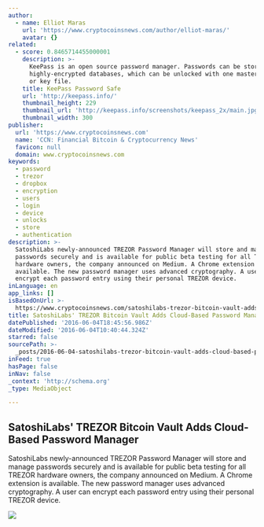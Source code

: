 ```yaml
---
author:
  - name: Elliot Maras
    url: 'https://www.cryptocoinsnews.com/author/elliot-maras/'
    avatar: {}
related:
  - score: 0.8465714455000001
    description: >-
      KeePass is an open source password manager. Passwords can be stored in
      highly-encrypted databases, which can be unlocked with one master password
      or key file.
    title: KeePass Password Safe
    url: 'http://keepass.info/'
    thumbnail_height: 229
    thumbnail_url: 'http://keepass.info/screenshots/keepass_2x/main.jpg'
    thumbnail_width: 300
publisher:
  url: 'https://www.cryptocoinsnews.com'
  name: 'CCN: Financial Bitcoin & Cryptocurrency News'
  favicon: null
  domain: www.cryptocoinsnews.com
keywords:
  - password
  - trezor
  - dropbox
  - encryption
  - users
  - login
  - device
  - unlocks
  - store
  - authentication
description: >-
  SatoshiLabs newly-announced TREZOR Password Manager will store and manage
  passwords securely and is available for public beta testing for all TREZOR
  hardware owners, the company announced on Medium. A Chrome extension is
  available. The new password manager uses advanced cryptography. A user can
  encrypt each password entry using their personal TREZOR device.
inLanguage: en
app_links: []
isBasedOnUrl: >-
  https://www.cryptocoinsnews.com/satoshilabs-trezor-bitcoin-vault-adds-cloud-based-password-manager/
title: SatoshiLabs' TREZOR Bitcoin Vault Adds Cloud-Based Password Manager
datePublished: '2016-06-04T18:45:56.986Z'
dateModified: '2016-06-04T10:40:44.324Z'
starred: false
sourcePath: >-
  _posts/2016-06-04-satoshilabs-trezor-bitcoin-vault-adds-cloud-based-password.md
inFeed: true
hasPage: false
inNav: false
_context: 'http://schema.org'
_type: MediaObject

---
```

<article style=""><h1>SatoshiLabs' TREZOR Bitcoin Vault Adds Cloud-Based Password Manager</h1><p>SatoshiLabs newly-announced TREZOR Password Manager will store and manage passwords securely and is available for public beta testing for all TREZOR hardware owners, the company announced on Medium. A Chrome extension is available. The new password manager uses advanced cryptography. A user can encrypt each password entry using their personal TREZOR device.</p><img src="https://www.cryptocoinsnews.com/wp-content/uploads/2016/06/TREZOR-image-1.png" /></article>